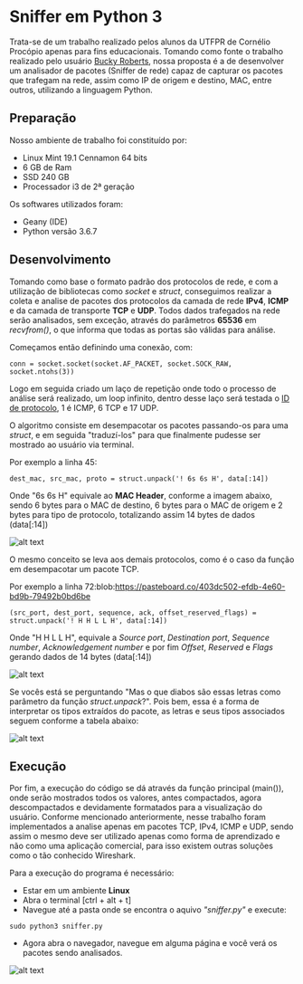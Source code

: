 # Sniffer em Python 3

Trata-se de um trabalho realizado pelos alunos da UTFPR de Cornélio Procópio apenas para fins educacionais. Tomando como fonte o trabalho realizado pelo usuário [Bucky Roberts](https://github.com/buckyroberts), nossa proposta é a de desenvolver um analisador de pacotes (Sniffer de rede) capaz de capturar os pacotes que trafegam na rede, assim como IP de origem e destino, MAC, entre outros, utilizando a linguagem Python.

## Preparação

Nosso ambiente de trabalho foi constituído por: 

* Linux Mint 19.1 Cennamon 64 bits
* 6 GB de Ram
* SSD 240 GB
* Processador i3 de 2ª geração

Os softwares utilizados foram:

* Geany (IDE)
* Python versão 3.6.7

## Desenvolvimento

Tomando como base o formato padrão dos protocolos de rede, e com a utilização de bibliotecas como *socket* e *struct*, conseguimos realizar a coleta e analise de pacotes dos protocolos da camada de rede **IPv4**, **ICMP** e da camada de transporte **TCP** e **UDP**. Todos dados trafegados na rede serão analisados, sem exceção, através do parâmetros **65536** em *recvfrom()*, o que informa que todas as portas são válidas para análise.

Começamos então definindo uma conexão, com:

```
conn = socket.socket(socket.AF_PACKET, socket.SOCK_RAW, socket.ntohs(3))
```
Logo em seguida criado um laço de repetição onde todo o processo de análise será realizado, um loop infinito, dentro desse laço será testada o [ID de protocolo](https://www.iana.org/assignments/protocol-numbers/protocol-numbers.xhtml), 1 é ICMP, 6 TCP e 17 UDP.

O algoritmo consiste em desempacotar os pacotes passando-os para uma *struct*, e em seguida "traduzí-los" para que finalmente pudesse ser mostrado ao usuário via terminal.

Por exemplo a linha 45:

```
dest_mac, src_mac, proto = struct.unpack('! 6s 6s H', data[:14])
```
Onde "6s 6s H" equivale ao **MAC Header**, conforme a imagem abaixo, sendo 6 bytes para o MAC de destino, 6 bytes para o MAC de origem e 2 bytes para tipo de protocolo, totalizando assim 14 bytes de dados (data[:14]) 


![alt text](https://upload.wikimedia.org/wikipedia/commons/thumb/1/13/Ethernet_Type_II_Frame_format.svg/1024px-Ethernet_Type_II_Frame_format.svg.png?1558873821724)

O mesmo conceito se leva aos demais protocolos, como é o caso da função em desempacotar um pacote TCP.

Por exemplo a linha 72:blob:https://pasteboard.co/403dc502-efdb-4e60-bd9b-79492b0bd6be

```
(src_port, dest_port, sequence, ack, offset_reserved_flags) = struct.unpack('! H H L L H', data[:14])
```
Onde "H H L L H", equivale a *Source port*, *Destination port*, *Sequence number*, *Acknowledgement number* e por fim *Offset*, *Reserved* e *Flags* gerando dados de 14 bytes (data[:14])

![alt text](https://www.computerhope.com/jargon/p/packet.jpg)

Se vocês está se perguntando "Mas o que diabos são essas letras como parâmetro da função *struct.unpack*?". Pois bem, essa é a forma de interpretar os tipos extraídos do pacote, as letras e seus tipos associados seguem conforme a tabela abaixo:

![alt text](http://quark.sourceforge.net/infobase/pics/intro.modeleditor.importexport.struct2.png)

## Execução

Por fim, a execução do código se dá através da função principal (main()), onde serão mostrados todos os valores, antes compactados, agora descompactados e devidamente formatados para a visualização do usuário. Conforme mencionado anteriormente, nesse trabalho foram implementados a analise apenas em pacotes TCP, IPv4, ICMP e UDP, sendo assim o mesmo deve ser utilizado apenas como forma de aprendizado e não como uma aplicação comercial, para isso existem outras soluções como o tão conhecido Wireshark. 

Para a execução do programa é necessário:

* Estar em um ambiente **Linux**
* Abra o terminal [ctrl + alt + t]
* Navegue até a pasta onde se encontra o aquivo *"sniffer.py"* e execute:

```
sudo python3 sniffer.py
```

* Agora abra o navegador, navegue em alguma página e você verá os pacotes sendo analisados.

![alt text](https://i.imgur.com/9KIYQwE.png)


